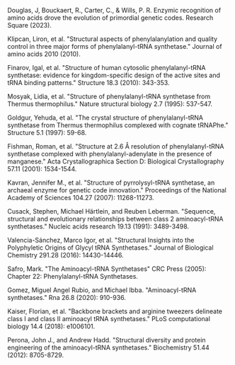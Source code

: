 Douglas, J, Bouckaert, R., Carter, C., & Wills, P. R. Enzymic recognition of amino acids drove the evolution of primordial genetic codes. Research Square (2023).




Klipcan, Liron, et al. "Structural aspects of phenylalanylation and quality control in three major forms of phenylalanyl-tRNA synthetase." Journal of amino acids 2010 (2010).




Finarov, Igal, et al. "Structure of human cytosolic phenylalanyl-tRNA synthetase: evidence for kingdom-specific design of the active sites and tRNA binding patterns." Structure 18.3 (2010): 343-353.



Mosyak, Lidia, et al. "Structure of phenylalanyl-tRNA synthetase from Thermus thermophilus." Nature structural biology 2.7 (1995): 537-547.



Goldgur, Yehuda, et al. "The crystal structure of phenylalanyl-tRNA synthetase from Thermus thermophilus complexed with cognate tRNAPhe." Structure 5.1 (1997): 59-68.



Fishman, Roman, et al. "Structure at 2.6 Å resolution of phenylalanyl-tRNA synthetase complexed with phenylalanyl-adenylate in the presence of manganese." Acta Crystallographica Section D: Biological Crystallography 57.11 (2001): 1534-1544.



	
Kavran, Jennifer M., et al. "Structure of pyrrolysyl-tRNA synthetase, an archaeal enzyme for genetic code innovation." Proceedings of the National Academy of Sciences 104.27 (2007): 11268-11273.



Cusack, Stephen, Michael Härtlein, and Reuben Leberman. "Sequence, structural and evolutionary relationships between class 2 aminoacyl-tRNA synthetases." Nucleic acids research 19.13 (1991): 3489-3498.



Valencia-Sánchez, Marco Igor, et al. "Structural Insights into the Polyphyletic Origins of Glycyl tRNA Synthetases." Journal of Biological Chemistry 291.28 (2016): 14430-14446.




Safro, Mark. "The Aminoacyl-tRNA Synthetases" CRC Press (2005): Chapter 22: Phenylalanyl-tRNA Synthetases.



Gomez, Miguel Angel Rubio, and Michael Ibba. "Aminoacyl-tRNA synthetases." Rna 26.8 (2020): 910-936.





Kaiser, Florian, et al. "Backbone brackets and arginine tweezers delineate class I and class II aminoacyl tRNA synthetases." PLoS computational biology 14.4 (2018): e1006101.





Perona, John J., and Andrew Hadd. "Structural diversity and protein engineering of the aminoacyl-tRNA synthetases." Biochemistry 51.44 (2012): 8705-8729.


